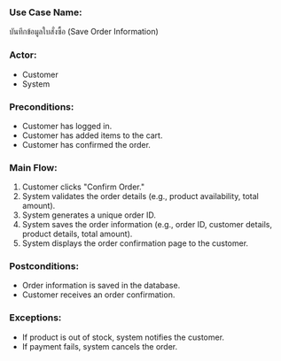 ### Use Case Name:
บันทึกข้อมูลใบสั่งซื้อ (Save Order Information)

### Actor:
- Customer
- System

### Preconditions:
- Customer has logged in.
- Customer has added items to the cart.
- Customer has confirmed the order.

### Main Flow:
1. Customer clicks "Confirm Order."
2. System validates the order details (e.g., product availability, total amount).
3. System generates a unique order ID.
4. System saves the order information (e.g., order ID, customer details, product details, total amount).
5. System displays the order confirmation page to the customer.

### Postconditions:
- Order information is saved in the database.
- Customer receives an order confirmation.

### Exceptions:
- If product is out of stock, system notifies the customer.
- If payment fails, system cancels the order.